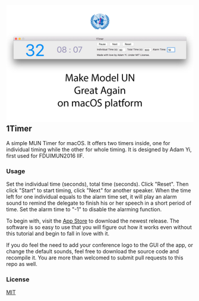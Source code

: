 ![Screenshot](images/appstore.jpg)
1Timer
------
A simple MUN Timer for macOS. It offers two timers inside, one for individual timing while the other for whole timing. It is designed by Adam Yi, first used for FDUIMUN2016 IIF.

### Usage

Set the individual time (seconds), total time (seconds). Click "Reset". Then click "Start" to start timing, click "Next" for another speaker. When the time left for one individual equals to the alarm time set, it will play an alarm sound to remind the delegate to finish his or her speech in a short period of time. Set the alarm time to "-1" to disable the alarming function.

To begin with, visit the [App Store](https://itunes.apple.com/cn/app/1timer/id1273511199?l=en&mt=12) to download the newest release. The software is so easy to use that you will figure out how it works even without this tutorial and begin to fall in love with it.

If you do feel the need to add your conference logo to the GUI of the app, or change the default sounds, feel free to download the source code and recompile it. You are more than welcomed to submit pull requests to this repo as well.

### License

[MIT](LICENSE)
